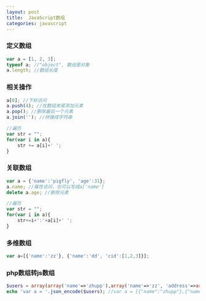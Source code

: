 ```yaml
---
layout: post
title:  JavaScript数组
categories: javascript
---
```


### 定义数组

```javascript
var a = [1, 2, 3];
typeof a; //"object", 数组是对象
a.length; //数组长度
```

### 相关操作

```javascript
a[0]; //下标访问
a.push(4); //在数组末尾添加元素
a.pop(); //删除最后一个元素
a.join(''); //拼接成字符串

//遍历
var str = "";
for(var i in a){
    str += a[i]+' ';
}
```

### 关联数组

```javascript
var a = {'name':'pigfly', 'age':31};
a.name; //属性访问，也可以写成a['name']
delete a.age; //删除元素

//遍历
var str = "";
for(var i in a){
    str+=i+':'+a[i]+' ';
}
```

### 多维数组

```javascript
var a=[{'name':'zz'}, {'name':'dd', 'cid':[1,2,3]}];
```

### php数组转js数组

```php
$users = array(array('name'=>'zhupp'),array('name'=>'zz', 'address'=>array('province'=>'gd', 'city'=>'sz')));
echo 'var a = '.json_encode($users); //var a = [{"name":"zhupp"},{"name":"zz","address":{"province":"gd","city":"sz"}}]
```